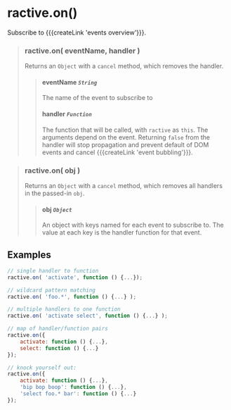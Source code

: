 # ractive.on()

Subscribe to {{{createLink 'events overview'}}}.

> ### ractive.on( eventName, handler )
> Returns an `Object` with a `cancel` method, which removes the handler.
> > #### **eventName** *`String`*
> > The name of the event to subscribe to
> > #### **handler** *`Function`*
> > The function that will be called, with `ractive` as `this`. The arguments depend on the event. Returning `false` from the handler will stop propagation and prevent default of DOM events and cancel {{{createLink 'event bubbling'}}}.

> ### ractive.on( obj )
> Returns an `Object` with a `cancel` method, which removes all handlers in the passed-in `obj`.
> > #### **obj** *`Object`*
> > An object with keys named for each event to subscribe to. The value at each key is the handler function for that event.

## Examples

```js
// single handler to function
ractive.on( 'activate', function () {...});

// wildcard pattern matching
ractive.on( 'foo.*', function () {...} );

// multiple handlers to one function
ractive.on( 'activate select', function () {...} );

// map of handler/function pairs
ractive.on({
	activate: function () {...},
	select: function () {...}
});

// knock yourself out:
ractive.on({
	activate: function () {...},
	'bip bop boop': function () {...},
	'select foo.* bar': function () {...}
});
```


